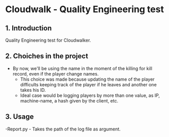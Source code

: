 # Cloudwalk - Quality Engineering test

## 1. Introduction

Quality Engineering test for Cloudwalker.

## 2. Choiches in the project

- By now, we'll be using the name in the moment of the killing for kill record, even if the player change names.
    - This choice was made because updating the name of the player difficults keeping track of the player if he leaves and another one takes his ID. 
    - Ideal case would be logging players by more than one value, as IP, machine-name, a hash given by the client, etc.

## 3. Usage

 -Report.py
    - Takes the path of the log file as argument.
